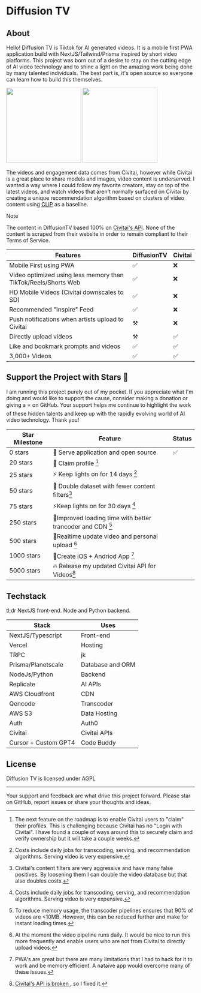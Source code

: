 
# Diffusion TV

## About
Hello! Diffusion TV is Tiktok for AI generated videos. It is a mobile first PWA application build with NextJS/Tailwind/Prisma inspired by short video platforms. This project was born out of a desire to stay on the cutting edge of AI video technology and to shine a light on the amazing work being done by many talented individuals. The best part is, it's open source so everyone can learn how to build this themselves.

<img src="https://github.com/shelbyt/diffusiontv/assets/1332316/502e611b-4c69-44fc-9918-1ad063f5d26e" width="200">
<img src="https://github.com/shelbyt/diffusiontv/assets/1332316/bf363a9f-86e5-4c68-be2b-f1de5e740dd2" width="200">



The videos and engagement data comes from Civitai, however while Civitai is a great place to share models and images, video content is underserved. I wanted a way where I could follow my favorite creators, stay on top of the latest videos, and watch videos that aren't normally surfaced on Civitai by creating a unique recommendation algorithm based on clusters of video content using [CLIP](https://arxiv.org/pdf/2103.00020.pdf) as a baseline.


> [!NOTE]
The content in DiffusionTV based 100% on [Civitai's API](https://github.com/civitai/civitai/wiki/REST-API-Reference). None of the content is scraped from their website in order to remain compliant to their Terms of Service.



| Features   | DiffusionTV |  Civitai| 
|----------------|---------|-------|
| Mobile First using PWA | ✅ |  ❌| 
| Video optimized using less memory than TikTok/Reels/Shorts Web | ✅ |  ❌| 
| HD Mobile Videos (Civitai downscales to SD)| ✅ |  ❌| 
| Recommended "Inspire" Feed | ✅ |  ❌| 
| Push notifications when artists upload to Civitai  | ⚒ |  ❌| 
| Directly upload videos  | ⚒ |  ✅| 
| Like and bookmark prompts and videos  | ✅ |  ✅| 
| 3,000+ Videos  | ✅ |  ✅| 


## Support the Project with Stars 🤩 

I am running this project purely out of my pocket. If you appreciate what I'm doing and would like to support the cause, consider making a donation or giving a ⭐ on GitHub. Your support helps me continue to highlight the work of these hidden talents and keep up with the rapidly evolving world of AI video technology. Thank you!

| Star Milestone  | Feature  | Status
|----------------|---------|-------|
| 0 stars          | 🎉 Serve application and open source |  ✅
| 20 stars        |  🤝 Claim profile  [^1] | 
| 25 stars        |⚡ Keep lights on for 14 days  [^2] | 
| 50 stars        | 👀 Double dataset with fewer content filters[^3]  |
| 75 stars        | ⚡Keep lights on for 30 days [^2] |
| 250 stars       | 📀Improved loading time with better trancoder and CDN [^4] |
| 500 stars       | 🚀Realtime update video and personal upload [^5] |
| 1000 stars      | 📱Create iOS + Andriod App  [^6] |
| 5000 stars      |🔥 Release my updated Civitai API for Videos[^7] |

[^1]: The next feature on the roadmap is to enable Civitai users to "claim" their profiles. This is challenging because Civitai has no "Login with Civitai". I have found a couple of ways around this to securely claim and verify ownership but it will take a couple weeks. 
[^2]: Costs include daily jobs for transcoding, serving, and recommendation algorithms. Serving video is very expensive. 
[^3]: Civitai's content filters are very aggressive and have many false positives. By loosening them I can double the video database but that also doubles costs.
[^4]: To reduce memory usage, the transcoder pipelines ensures that 90% of videos are <10MB. However, this can be reduced further and make for instant loading times. 
[^5]: At the moment the video pipeline runs daily. It would be nice to run this more frequently and enable users who are not from Civitai to directly upload videos.
[^6]: PWA's are great but there are many limitations that I had to hack for it to work and be memory efficient. A nataive app would overcome many of these issues.
[^7]: [Civitai's API is broken ](https://github.com/civitai/civitai/issues/769]), so I fixed it. 


## Techstack 
tl;dr NextJS front-end. Node and Python backend.

| Stack | Uses
|----------------|---------|
| NextJS/Typescript     | Front-end | 
| Vercel| Hosting
| TRPC | jk
| Prisma/Planetscale | Database and ORM
| NodeJs/Python | Backend
| Replicate | AI APIs
| AWS Cloudfront | CDN
| Qencode | Transcoder  
| AWS S3 | Data Hosting
| Auth | Auth0
| Civitai | Civitai APIs
| Cursor + Custom GPT4 | Code Buddy 



## License

Diffusion TV is licensed under  AGPL

---

Your support and feedback are what drive this project forward. Please star on GitHub, report issues or share your thoughts and ideas.
